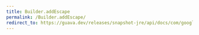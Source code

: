 ```yaml
---
title: Builder.addEscape
permalink: /Builder.addEscape/
redirect_to: https://guava.dev/releases/snapshot-jre/api/docs/com/google/common/escape/Escapers.Builder.html#addEscape-char-java.lang.String-
---
```

